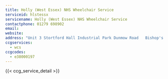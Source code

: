 ```yaml
---
title: Holly (West Essex) NHS Wheelchair Service
serviceid: hlstessx
servicename: Holly (West Essex) NHS Wheelchair Service
contactphone: 01279 698902
email: 
website: 
address: "Unit 3 Stortford Hall Industrial Park Dunmow Road   Bishop's Stortford Hertfordshire CM23 5GZ"
ccgservices:
  - wcs
ccgcodes:
  - e38000197
---
```


{{< ccg_service_detail >}}

